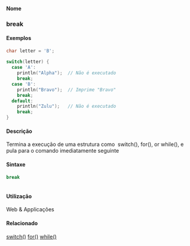 
#### Nome
### break

#### Exemplos

```pde
char letter = 'B'; 
 
switch(letter) { 
  case 'A': 
    println("Alpha");  // Não é executado 
    break; 
  case 'B': 
    println("Bravo");  // Imprime "Bravo" 
    break; 
  default: 
    println("Zulu");   // Não é executado 
    break; 
} 

```



#### Descrição
Termina a execução de uma estrutura como  switch(), for(), or while(), e pula para o comando imediatamente seguinte

#### Sintaxe
```pde
break
            
```

#### Utilização

	
Web & Applicações

#### Relacionado
[switch()](switch_
)
[for()](for_
)
[while()](while_
)

